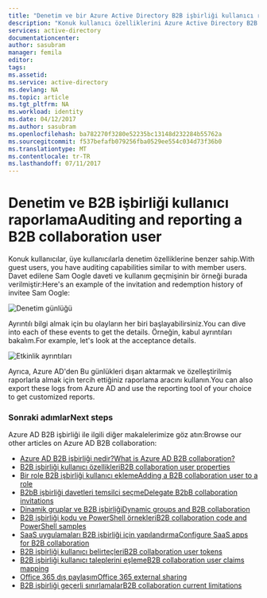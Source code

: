 ```yaml
---
title: "Denetim ve bir Azure Active Directory B2B işbirliği kullanıcı raporlama | Microsoft Docs"
description: "Konuk kullanıcı özelliklerini Azure Active Directory B2B işbirliği yapılandırılabilir"
services: active-directory
documentationcenter: 
author: sasubram
manager: femila
editor: 
tags: 
ms.assetid: 
ms.service: active-directory
ms.devlang: NA
ms.topic: article
ms.tgt_pltfrm: NA
ms.workload: identity
ms.date: 04/12/2017
ms.author: sasubram
ms.openlocfilehash: ba782270f3280e52235bc13148d232284b55762a
ms.sourcegitcommit: f537befafb079256fba0529ee554c034d73f36b0
ms.translationtype: MT
ms.contentlocale: tr-TR
ms.lasthandoff: 07/11/2017
---
```

# <a name="auditing-and-reporting-a-b2b-collaboration-user"></a><span data-ttu-id="39c53-103">Denetim ve B2B işbirliği kullanıcı raporlama</span><span class="sxs-lookup"><span data-stu-id="39c53-103">Auditing and reporting a B2B collaboration user</span></span>
<span data-ttu-id="39c53-104">Konuk kullanıcılar, üye kullanıcılarla denetim özelliklerine benzer sahip.</span><span class="sxs-lookup"><span data-stu-id="39c53-104">With guest users, you have auditing capabilities similar to with member users.</span></span> <span data-ttu-id="39c53-105">Davet edilene Sam Oogle daveti ve kullanım geçmişinin bir örneği burada verilmiştir:</span><span class="sxs-lookup"><span data-stu-id="39c53-105">Here's an example of the invitation and redemption history of invitee Sam Oogle:</span></span>

![Denetim günlüğü](./media/active-directory-b2b-auditing-and-reporting/audit-log.png)

<span data-ttu-id="39c53-107">Ayrıntılı bilgi almak için bu olayların her biri başlayabilirsiniz.</span><span class="sxs-lookup"><span data-stu-id="39c53-107">You can dive into each of these events to get the details.</span></span> <span data-ttu-id="39c53-108">Örneğin, kabul ayrıntıları bakalım.</span><span class="sxs-lookup"><span data-stu-id="39c53-108">For example, let's look at the acceptance details.</span></span>

![Etkinlik ayrıntıları](./media/active-directory-b2b-auditing-and-reporting/activity-details.png)

<span data-ttu-id="39c53-110">Ayrıca, Azure AD'den Bu günlükleri dışarı aktarmak ve özelleştirilmiş raporlarla almak için tercih ettiğiniz raporlama aracını kullanın.</span><span class="sxs-lookup"><span data-stu-id="39c53-110">You can also export these logs from Azure AD and use the reporting tool of your choice to get customized reports.</span></span>

### <a name="next-steps"></a><span data-ttu-id="39c53-111">Sonraki adımlar</span><span class="sxs-lookup"><span data-stu-id="39c53-111">Next steps</span></span>

<span data-ttu-id="39c53-112">Azure AD B2B işbirliği ile ilgili diğer makalelerimize göz atın:</span><span class="sxs-lookup"><span data-stu-id="39c53-112">Browse our other articles on Azure AD B2B collaboration:</span></span>

* [<span data-ttu-id="39c53-113">Azure AD B2B işbirliği nedir?</span><span class="sxs-lookup"><span data-stu-id="39c53-113">What is Azure AD B2B collaboration?</span></span>](active-directory-b2b-what-is-azure-ad-b2b.md)
* [<span data-ttu-id="39c53-114">B2B işbirliği kullanıcı özellikleri</span><span class="sxs-lookup"><span data-stu-id="39c53-114">B2B collaboration user properties</span></span>](active-directory-b2b-user-properties.md)
* [<span data-ttu-id="39c53-115">Bir role B2B işbirliği kullanıcı ekleme</span><span class="sxs-lookup"><span data-stu-id="39c53-115">Adding a B2B collaboration user to a role</span></span>](active-directory-b2b-add-guest-to-role.md)
* [<span data-ttu-id="39c53-116">B2bB işbirliği davetleri temsilci seçme</span><span class="sxs-lookup"><span data-stu-id="39c53-116">Delegate B2bB collaboration invitations</span></span>](active-directory-b2b-delegate-invitations.md)
* [<span data-ttu-id="39c53-117">Dinamik gruplar ve B2B işbirliği</span><span class="sxs-lookup"><span data-stu-id="39c53-117">Dynamic groups and B2B collaboration</span></span>](active-directory-b2b-dynamic-groups.md)
* [<span data-ttu-id="39c53-118">B2B işbirliği kodu ve PowerShell örnekleri</span><span class="sxs-lookup"><span data-stu-id="39c53-118">B2B collaboration code and PowerShell samples</span></span>](active-directory-b2b-code-samples.md)
* [<span data-ttu-id="39c53-119">SaaS uygulamaları B2B işbirliği için yapılandırma</span><span class="sxs-lookup"><span data-stu-id="39c53-119">Configure SaaS apps for B2B collaboration</span></span>](active-directory-b2b-configure-saas-apps.md)
* [<span data-ttu-id="39c53-120">B2B işbirliği kullanıcı belirteçleri</span><span class="sxs-lookup"><span data-stu-id="39c53-120">B2B collaboration user tokens</span></span>](active-directory-b2b-user-token.md)
* [<span data-ttu-id="39c53-121">B2B işbirliği kullanıcı taleplerini eşleme</span><span class="sxs-lookup"><span data-stu-id="39c53-121">B2B collaboration user claims mapping</span></span>](active-directory-b2b-claims-mapping.md)
* [<span data-ttu-id="39c53-122">Office 365 dış paylaşım</span><span class="sxs-lookup"><span data-stu-id="39c53-122">Office 365 external sharing</span></span>](active-directory-b2b-o365-external-user.md)
* [<span data-ttu-id="39c53-123">B2B işbirliği geçerli sınırlamalar</span><span class="sxs-lookup"><span data-stu-id="39c53-123">B2B collaboration current limitations</span></span>](active-directory-b2b-current-limitations.md)
